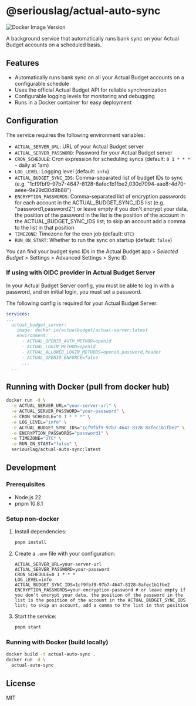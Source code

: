 # @seriouslag/actual-auto-sync

![Docker Image Version](https://img.shields.io/docker/v/seriouslag/actual-auto-sync?style=flat&label=Docker%20Image%20Version&link=https%3A%2F%2Fhub.docker.com%2Fr%2Fseriouslag%2Factual-auto-sync)

A background service that automatically runs bank sync on your Actual Budget accounts on a scheduled basis.

## Features

- Automatically runs bank sync on all your Actual Budget accounts on a configurable schedule
- Uses the official Actual Budget API for reliable synchronization
- Configurable logging levels for monitoring and debugging
- Runs in a Docker container for easy deployment

## Configuration

The service requires the following environment variables:

- `ACTUAL_SERVER_URL`: URL of your Actual Budget server
- `ACTUAL_SERVER_PASSWORD`: Password for your Actual Budget server
- `CRON_SCHEDULE`: Cron expression for scheduling syncs (default: `0 1 * * *` - daily at 1am)
- `LOG_LEVEL`: Logging level (default: `info`)
- `ACTUAL_BUDGET_SYNC_IDS`: Comma-separated list of budget IDs to sync (e.g. "1cf9fbf9-97b7-4647-8128-8afec1b1fbe2,030d7094-aae8-4d70-aeee-9e29d30d9b88")
- `ENCRYPTION_PASSWORDS`: Comma-separated list of encryption passwords for each account in the ACTUAL_BUDGET_SYNC_IDS list (e.g. "password1,password2") or leave empty if you don't encrypt your data, the position of the password in the list is the position of the account in the ACTUAL_BUDGET_SYNC_IDS list; to skip an account add a comma to the list in that position
- `TIMEZONE`: Timezone for the cron job (default: `UTC`)
- `RUN_ON_START`: Whether to run the sync on startup (default: `false`)

You can find your budget sync IDs in the Actual Budget app > _Selected Budget_ > Settings > Advanced Settings > Sync ID.

### If using with OIDC provider in Actual Budget Server

In your Actual Budget Server config, you must be able to log in with a password, and on initial login, you must set a password.

The following config is required for your Actual Budget Server:

```yaml
services:
...
  actual_budget_server:
    image: docker.io/actualbudget/actual-server:latest
    environment: ...
      - ACTUAL_OPENID_AUTH_METHOD=openid
      - ACTUAL_LOGIN_METHOD=openid
      - ACTUAL_ALLOWED_LOGIN_METHODS=openid,password,header
      - ACTUAL_OPENID_ENFORCE=false
      ...
  ...
```

## Running with Docker (pull from docker hub)

```bash
docker run -d \
  -e ACTUAL_SERVER_URL="your-server-url" \
  -e ACTUAL_SERVER_PASSWORD="your-password" \
  -e CRON_SCHEDULE="0 1 * * *" \
  -e LOG_LEVEL="info" \
  -e ACTUAL_BUDGET_SYNC_IDS="1cf9fbf9-97b7-4647-8128-8afec1b1fbe2" \
  -e ENCRYPTION_PASSWORDS="password1" \
  -e TIMEZONE="UTC" \
  -e RUN_ON_START="false" \
  seriouslag/actual-auto-sync:latest
```

## Development

### Prerequisites

- Node.js 22
- pnpm 10.8.1

### Setup non-docker

1. Install dependencies:

   ```bash
   pnpm install
   ```

2. Create a `.env` file with your configuration:

   ```env
   ACTUAL_SERVER_URL=your-server-url
   ACTUAL_SERVER_PASSWORD=your-password
   CRON_SCHEDULE=0 1 * * *
   LOG_LEVEL=info
   ACTUAL_BUDGET_SYNC_IDS=1cf9fbf9-97b7-4647-8128-8afec1b1fbe2
   ENCRYPTION_PASSWORDS=your-encryption-password # or leave empty if you don't encrypt your data, the position of the password in the list is the position of the account in the ACTUAL_BUDGET_SYNC_IDS list; to skip an account, add a comma to the list in that position
   ```

3. Start the service:
   ```bash
   pnpm start
   ```

### Running with Docker (build locally)

```bash
docker build -t actual-auto-sync .
docker run -d \
  actual-auto-sync
```

## License

MIT
